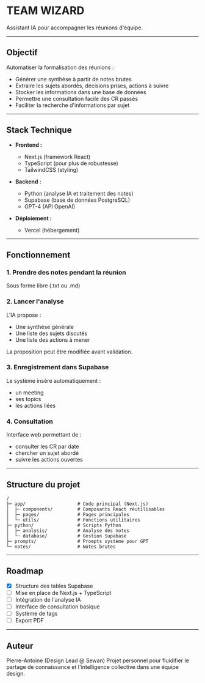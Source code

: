 # TEAM WIZARD

Assistant IA pour accompagner les réunions d'équipe.

---

## Objectif

Automatiser la formalisation des réunions :

- Générer une synthèse à partir de notes brutes
- Extraire les sujets abordés, décisions prises, actions à suivre
- Stocker les informations dans une base de données
- Permettre une consultation facile des CR passés
- Faciliter la recherche d'informations par sujet

---

## Stack Technique

- **Frontend :**
  - Next.js (framework React)
  - TypeScript (pour plus de robustesse)
  - TailwindCSS (styling)

- **Backend :**
  - Python (analyse IA et traitement des notes)
  - Supabase (base de données PostgreSQL)
  - GPT-4 (API OpenAI)

- **Déploiement :**
  - Vercel (hébergement)

---

## Fonctionnement

### 1. Prendre des notes pendant la réunion

Sous forme libre (.txt ou .md)

### 2. Lancer l'analyse

L'IA propose :

- Une synthèse générale
- Une liste des sujets discutés
- Une liste des actions à mener

La proposition peut être modifiée avant validation.

### 3. Enregistrement dans Supabase

Le système insère automatiquement :

- un meeting
- ses topics
- les actions liées

### 4. Consultation

Interface web permettant de :

- consulter les CR par date
- chercher un sujet abordé
- suivre les actions ouvertes

---

## Structure du projet

```
/
├─ app/                   # Code principal (Next.js)
│  ├─ components/         # Composants React réutilisables
│  ├─ pages/              # Pages principales
│  └─ utils/              # Fonctions utilitaires
├─ python/                # Scripts Python
│  ├─ analysis/           # Analyse des notes
│  └─ database/           # Gestion Supabase
├─ prompts/               # Prompts système pour GPT
└─ notes/                 # Notes brutes
```

---

## Roadmap

- [x] Structure des tables Supabase
- [ ] Mise en place de Next.js + TypeScript
- [ ] Intégration de l'analyse IA
- [ ] Interface de consultation basique
- [ ] Système de tags
- [ ] Export PDF

---

## Auteur

Pierre-Antoine (Design Lead @ Sewan)
Projet personnel pour fluidifier le partage de connaissance et l'intelligence collective dans une équipe design.
